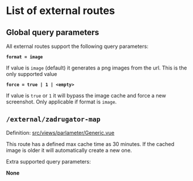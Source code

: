 # List of external routes

## Global query parameters

All external routes support the following query parameters:

**`format = image`**

If value is `image` (default) it generates a png images from the url. This is the only supported value

**`force = true | 1 | <empty>`**

If value is `true` or `1` it will bypass the image cache and force a new screenshot. Only applicable if format is `image`.


## `/external/zadrugator-map`

Definition: [src/views/parlameter/Generic.vue](../server/external-routes.js#L11)

This route has a defined max cache time as 30 minutes. If the cached image is older it will automatically create a new one.

Extra supported query parameters:

**None**
